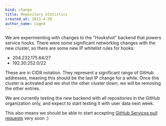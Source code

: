 ```yaml
---
kind: change
title: Repository Statistics
created_at: 2013-4-30
author_name: caged
---
```


We are experimenting with changes to the "Hookshot" backend that powers service
hooks.  There were some significant networking changes with the new cluster,
so there are some new IP whitelist rules for hooks:

* 204.232.175.64/27
* 192.30.252.0/22

These are in CIDR notation.  They represent a significant range of GitHub
addresses, meaning this should be the last IP change for a while.  Once this
cluster is activated and we shut the other cluster down, we will be removing
the other entries.

We are currently testing the new backend with all repositories in the GitHub
organization only, and expect to start testing it with user data next week.

This also means we should be able to start accepting [GitHub Services pull
requests](https://github.com/github/github-services/pulls) very soon :)

